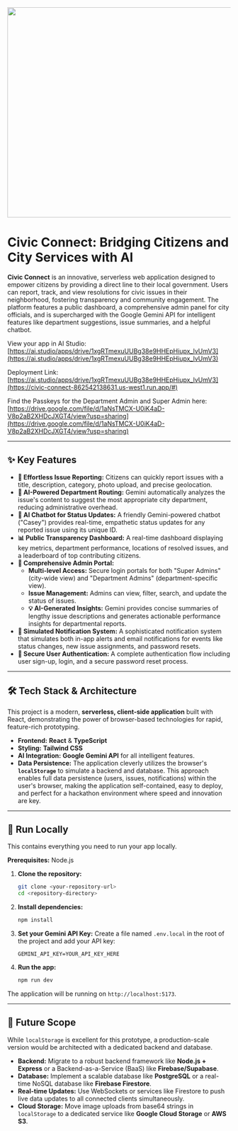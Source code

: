 <div align="center">
<img width="1200" height="475" alt="Civic Connect Banner" src="https://github.com/user-attachments/assets/0aa67016-6eaf-458a-adb2-6e31a0763ed6" />
</div>

# Civic Connect: Bridging Citizens and City Services with AI

**Civic Connect** is an innovative, serverless web application designed to empower citizens by providing a direct line to their local government. Users can report, track, and view resolutions for civic issues in their neighborhood, fostering transparency and community engagement. The platform features a public dashboard, a comprehensive admin panel for city officials, and is supercharged with the Google Gemini API for intelligent features like department suggestions, issue summaries, and a helpful chatbot.

View your app in AI Studio: [https://ai.studio/apps/drive/1xgRTmexuUUBg38e9HHEpHiupx_lvUmV3](https://ai.studio/apps/drive/1xgRTmexuUUBg38e9HHEpHiupx_lvUmV3)

Deployment Link: [https://ai.studio/apps/drive/1xgRTmexuUUBg38e9HHEpHiupx_lvUmV3](https://civic-connect-862542138631.us-west1.run.app/#)

Find the Passkeys for the Department Admin and Super Admin here: [https://drive.google.com/file/d/1aNsTMCX-U0iK4aD-V8p2aB2XHDcJXGT4/view?usp=sharing](https://drive.google.com/file/d/1aNsTMCX-U0iK4aD-V8p2aB2XHDcJXGT4/view?usp=sharing)

---

## ✨ Key Features

- **📝 Effortless Issue Reporting:** Citizens can quickly report issues with a title, description, category, photo upload, and precise geolocation.
- **🤖 AI-Powered Department Routing:** Gemini automatically analyzes the issue's content to suggest the most appropriate city department, reducing administrative overhead.
- **💬 AI Chatbot for Status Updates:** A friendly Gemini-powered chatbot ("Casey") provides real-time, empathetic status updates for any reported issue using its unique ID.
- **📊 Public Transparency Dashboard:** A real-time dashboard displaying key metrics, department performance, locations of resolved issues, and a leaderboard of top contributing citizens.
- **👑 Comprehensive Admin Portal:**
    - **Multi-level Access:** Secure login portals for both "Super Admins" (city-wide view) and "Department Admins" (department-specific view).
    - **Issue Management:** Admins can view, filter, search, and update the status of issues.
    - **💡 AI-Generated Insights:** Gemini provides concise summaries of lengthy issue descriptions and generates actionable performance insights for departmental reports.
- **🔔 Simulated Notification System:** A sophisticated notification system that simulates both in-app alerts and email notifications for events like status changes, new issue assignments, and password resets.
- **🔐 Secure User Authentication:** A complete authentication flow including user sign-up, login, and a secure password reset process.

---

## 🛠️ Tech Stack & Architecture

This project is a modern, **serverless, client-side application** built with React, demonstrating the power of browser-based technologies for rapid, feature-rich prototyping.

-   **Frontend:** **React** & **TypeScript**
-   **Styling:** **Tailwind CSS**
-   **AI Integration:** **Google Gemini API** for all intelligent features.
-   **Data Persistence:** The application cleverly utilizes the browser's **`localStorage`** to simulate a backend and database. This approach enables full data persistence (users, issues, notifications) within the user's browser, making the application self-contained, easy to deploy, and perfect for a hackathon environment where speed and innovation are key.

---

## 🚀 Run Locally

This contains everything you need to run your app locally.

**Prerequisites:** Node.js

1.  **Clone the repository:**
    ```bash
    git clone <your-repository-url>
    cd <repository-directory>
    ```

2.  **Install dependencies:**
    ```bash
    npm install
    ```

3.  **Set your Gemini API Key:**
    Create a file named `.env.local` in the root of the project and add your API key:
    ```
    GEMINI_API_KEY=YOUR_API_KEY_HERE
    ```

4.  **Run the app:**
    ```bash
    npm run dev
    ```
The application will be running on `http://localhost:5173`.

---

## 🔮 Future Scope

While `localStorage` is excellent for this prototype, a production-scale version would be architected with a dedicated backend and database.

-   **Backend:** Migrate to a robust backend framework like **Node.js + Express** or a Backend-as-a-Service (BaaS) like **Firebase/Supabase**.
-   **Database:** Implement a scalable database like **PostgreSQL** or a real-time NoSQL database like **Firebase Firestore**.
-   **Real-time Updates:** Use WebSockets or services like Firestore to push live data updates to all connected clients simultaneously.
-   **Cloud Storage:** Move image uploads from base64 strings in `localStorage` to a dedicated service like **Google Cloud Storage** or **AWS S3**.
